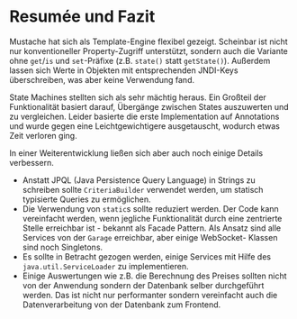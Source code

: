 # Resumée und Fazit

Mustache hat sich als Template-Engine flexibel gezeigt. Scheinbar ist
nicht nur konventioneller Property-Zugriff unterstützt, sondern auch die
Variante ohne `get`/`is` und `set`-Präfixe (z.B. `state()` statt
`getState()`). Außerdem lassen sich Werte in Objekten mit entsprechenden
JNDI-Keys überschreiben, was aber keine Verwendung fand.

State Machines stellten sich als sehr mächtig heraus. Ein Großteil der
Funktionalität basiert darauf, Übergänge zwischen States auszuwerten und
zu vergleichen. Leider basierte die erste Implementation auf Annotations
und wurde gegen eine Leichtgewichtigere ausgetauscht, wodurch etwas Zeit
verloren ging.

In einer Weiterentwicklung ließen sich aber auch noch einige Details
verbessern.

- Anstatt JPQL (Java Persistence Query Language) in Strings zu schreiben
  sollte `CriteriaBuilder` verwendet werden, um statisch typisierte
  Queries zu ermöglichen.
- Die Verwendung von `static`s sollte reduziert werden. Der Code kann
  vereinfacht werden, wenn jegliche Funktionalität durch eine zentrierte
  Stelle erreichbar ist - bekannt als Facade Pattern. Als Ansatz sind
  alle Services von der `Garage` erreichbar, aber einige WebSocket-
  Klassen sind noch Singletons.
- Es sollte in Betracht gezogen werden, einige Services mit Hilfe des
  `java.util.ServiceLoader` zu implementieren.
- Einige Auswertungen wie z.B. die Berechnung des Preises sollten nicht
  von der Anwendung sondern der Datenbank selber durchgeführt werden.
  Das ist nicht nur performanter sondern vereinfacht auch die
  Datenverarbeitung von der Datenbank zum Frontend.
